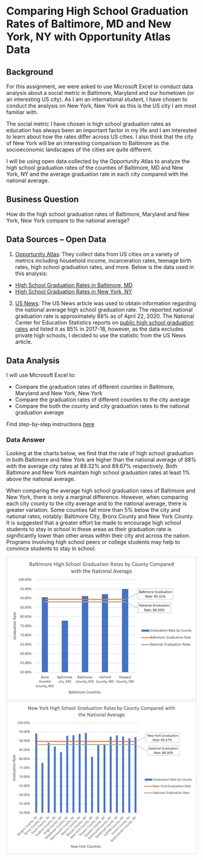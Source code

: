 # Comparing High School Graduation Rates of Baltimore, MD and New York, NY with Opportunity Atlas Data
## Background

For this assignment, we were asked to use Microsoft Excel to conduct data analysis about a social metric in Baltimore, Maryland and our hometown (or an interesting US city). As I am an international student, I have chosen to conduct the analysis on New York, New York as this is the US city I am most familiar with.

The social metric I have chosen is high school graduation rates as education has always been an important factor in my life and I am interested to learn about how the rates differ across US cities. I also think that the city of New York will be an interesting comparison to Baltimore as the socioeconomic landscapes of the cities are quite different.

I will be using open data collected by the Opportunity Atlas to analyze the high school graduation rates of the counties of Baltimore, MD and New York, NY and the average graduation rate in each city compared with the national average. 

## Business Question
How do the high school graduation rates of Baltimore, Maryland and New York, New York compare to the national average? 

## Data Sources – Open Data

1.	[Opportunity Atlas](https://www.opportunityatlas.org/): They collect data from US cities on a variety of metrics including household income, incarceration rates, teenage birth rates, high school graduation rates, and more. Below is the data used in this analysis:
- [High School Graduation Rates in Baltimore, MD](https://github.com/cli103/hs-graduation-rates-baltimore-newyork/blob/main/shown_cty_hs_rP_gP_pall%20(1).csv)
- [High School Graduation Rates in New York, NY](https://github.com/cli103/hs-graduation-rates-baltimore-newyork/blob/main/shown_cty_hs_rP_gP_pall.csv)
2.	[US News](https://www.usnews.com/education/best-high-schools/articles/see-high-school-graduation-rates-by-state): The US News article was used to obtain information regarding the national average high school graduation rate. The reported national graduation rate is approximately 88% as of April 22, 2020. 
    The National Center for Education Statistics reports on [public high school graduation rates](https://nces.ed.gov/programs/coe/indicator_coi.asp#:~:text=The%20U.S.%20average%20ACGR%20for,85%20percent%20in%202017%E2%80%9318) and listed it as 85% in 2017-18, however, as the data excludes private high schools, I decided to use the statistic from the US News article.

## Data Analysis
I will use Microsoft Excel to:
- Compare the graduation rates of different counties in Baltimore, Maryland and New York, New York
- Compare the graduation rates of different counties to the city average
- Compare the both the county and city graduation rates to the national graduation average

Find step-by-step instructions [here](https://github.com/cli103/hs-graduation-rates-baltimore-newyork/blob/main/excel-instructions)

### Data Answer
Looking at the charts below, we find that the rate of high school graduation in both Baltimore and New York are higher than the national average of 88% with the average city rates at 89.32% and 89.67% respectively. Both Baltimore and New York maintain high school graduation rates at least 1% above the national average. 

When comparing the average high school graduation rates of Baltimore and New York, there is only a marginal difference. However, when comparing each city county to the city average and to the national average, there is greater variation. Some counties fall more than 5% below the city and national rates, notably: Baltimore City, Bronx County and New York County. It is suggested that a greater effort be made to encourage high school students to stay in school in these areas as their graduation rate is significantly lower than other areas within their city and across the nation. Programs involving high school peers or college students may help to convince students to stay in school.

![alt text](https://github.com/cli103/hs-graduation-rates-baltimore-newyork/blob/main/baltimore_graph.png)
![alt text](https://github.com/cli103/hs-graduation-rates-baltimore-newyork/blob/main/newyork_graph.png)
